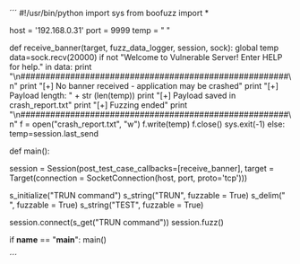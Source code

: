 ´´´
#!/usr/bin/python
import sys
from boofuzz import *

host = '192.168.0.31'
port = 9999
temp = " "

def receive_banner(target, fuzz_data_logger, session, sock):
   global temp
   data=sock.recv(20000)
   if not "Welcome to Vulnerable Server! Enter HELP for help." in data:
      print "\n######################################################\n"
      print "[+] No banner received - application may be crashed"
      print "[+] Payload length: " + str (len(temp))
      print "[+] Payload saved in crash_report.txt"
      print "[+] Fuzzing ended"
      print "\n######################################################\n"
      f = open("crash_report.txt", "w")
      f.write(temp)
      f.close()
      sys.exit(-1)
   else:
      temp=session.last_send

def main():

   session = Session(post_test_case_callbacks=[receive_banner], target = Target(connection = SocketConnection(host, port, proto='tcp')))

   s_initialize("TRUN command")
   s_string("TRUN", fuzzable = True)
   s_delim(" ", fuzzable = True)
   s_string("TEST", fuzzable = True)

   session.connect(s_get("TRUN command"))
   session.fuzz()

if __name__ == "__main__":
    main()
 
 ´´´
